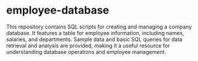 # employee-database
This repository contains SQL scripts for creating and managing a company database. It features a table for employee information, including names, salaries, and departments. Sample data and basic SQL queries for data retrieval and analysis are provided, making it a useful resource for understanding database operations and employee management.
